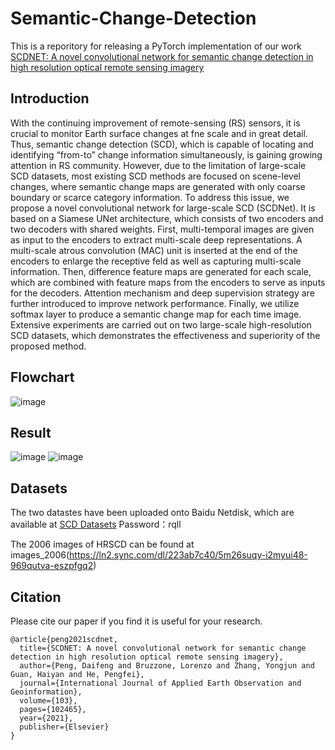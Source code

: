 # Semantic-Change-Detection
This is a reporitory for releasing a PyTorch implementation of our work [SCDNET: A novel convolutional network for semantic change detection in
high resolution optical remote sensing imagery](https://www.sciencedirect.com/science/article/pii/S0303243421001720)
## Introduction
With the continuing improvement of remote-sensing (RS) sensors, it is crucial to monitor Earth surface changes at
fne scale and in great detail. Thus, semantic change detection (SCD), which is capable of locating and identifying
“from-to” change information simultaneously, is gaining growing attention in RS community. However, due to
the limitation of large-scale SCD datasets, most existing SCD methods are focused on scene-level changes, where
semantic change maps are generated with only coarse boundary or scarce category information. To address this
issue, we propose a novel convolutional network for large-scale SCD (SCDNet). It is based on a Siamese UNet
architecture, which consists of two encoders and two decoders with shared weights. First, multi-temporal images
are given as input to the encoders to extract multi-scale deep representations. A multi-scale atrous convolution
(MAC) unit is inserted at the end of the encoders to enlarge the receptive feld as well as capturing multi-scale
information. Then, difference feature maps are generated for each scale, which are combined with feature maps
from the encoders to serve as inputs for the decoders. Attention mechanism and deep supervision strategy are
further introduced to improve network performance. Finally, we utilize softmax layer to produce a semantic
change map for each time image. Extensive experiments are carried out on two large-scale high-resolution SCD
datasets, which demonstrates the effectiveness and superiority of the proposed method.
## Flowchart
![image](https://user-images.githubusercontent.com/20106991/133845363-a0bf9e61-609b-4ffb-b675-a003fe2396c9.png)
## Result
![image](https://user-images.githubusercontent.com/20106991/133845431-0578364c-f815-4342-ac55-365b7cc70ee8.png)
![image](https://user-images.githubusercontent.com/20106991/133845478-a891ff7c-e76f-45ef-a8bd-231e32e658a5.png)

## Datasets
The two datastes have been uploaded onto Baidu Netdisk, which are available at [SCD Datasets](https://pan.baidu.com/s/1FBJ3yMSkr9wTN0FMqrNEwA)  Password：rqll

The 2006 images of HRSCD can be found at images_2006(https://ln2.sync.com/dl/223ab7c40/5m26suqy-i2myui48-969qutva-eszpfgq2)


## Citation
Please cite our paper if you find it is useful for your research.
```
@article{peng2021scdnet,
  title={SCDNET: A novel convolutional network for semantic change detection in high resolution optical remote sensing imagery},
  author={Peng, Daifeng and Bruzzone, Lorenzo and Zhang, Yongjun and Guan, Haiyan and He, Pengfei},
  journal={International Journal of Applied Earth Observation and Geoinformation},
  volume={103},
  pages={102465},
  year={2021},
  publisher={Elsevier}
}
```
